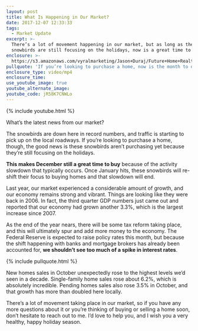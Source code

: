 ```yaml
---
layout: post
title: What Is Happening in Our Market?
date: 2017-12-07 12:33:33
tags:
  - Market Update
excerpt: >-
  There’s a lot of movement happening in our market, but as long as the
  snowbirds are still focusing on the holidays, now is a great time to buy.
enclosure: >-
  https://s3.amazonaws.com/vyralmarketing/Jason+Duraj/Future+Home+Realty+Market+Update.mp4
pullquote: 'If you’re looking to purchase a home, now is the month to do it.'
enclosure_type: video/mp4
enclosure_time:
use_youtube_image: true
youtube_alternate_image:
youtube_code: jR58K7CNWLo
---
```



{% include youtube.html %}

What’s the latest news from our market?&nbsp;

The snowbirds are down here in record numbers, and traffic is starting to pick up on the local roadways. If you’re looking to purchase a home, though, the good news is these snowbirds aren’t purchasing yet because they’re still focusing on the holidays.&nbsp;

**This makes December still a great time to buy** because of the activity slowdown that typically occurs. Once January hits, these snowbirds will re-shift their focus to buying homes and that slowdown will end.&nbsp;

Last year, our market experienced a considerable amount of growth, and our economy remains strong and vibrant. Things are looking like they were back in 2006. In fact, the third quarter GDP numbers just came out and reported that our economy had grown another 3.3%, which is the largest increase since 2007.&nbsp;

As the end of the year nears, there will be some tax reform taking place, and this will ultimately spur and add more money to the economy. The Federal Reserve is expected to raise policy rates this month, but because the shift happening with banks and mortgage brokers has already been accounted for, **we shouldn’t see too much of a spike in interest rates**.&nbsp;

{% include pullquote.html %}

New homes sales in October unexpectedly rose to the highest levels we’d seen in a decade. Single-family home sales rose about 6.2%, which is absolutely incredible. Pending homes sales also rose 3.5% in October, and that growth has more than doubled here locally.&nbsp;

There’s a lot of movement taking place in our market, so if you have any more questions about it or you’re thinking of buying or selling a home soon, don’t hesitate to reach out to me. I’d love to help you, and I wish you a very healthy, happy holiday season.
